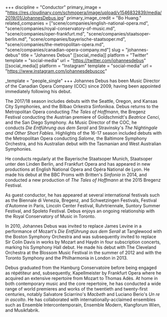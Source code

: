 +++
discipline = "Conductor"
primary_image = "https://res.cloudinary.com/schmopera/image/upload/v1546832839/media/2019/01/JohannesDebus.jpg"
primary_image_credit = "Bo Huang."
related_companies = ["scene/companies/english-national-opera.md", "scene/companies/royal-conservatory-of-music.md", "scene/companies/oper-frankfurt.md", "scene/companies/staatsoper-berlin.md", "scene/companies/bayerische-staatsoper.md", "scene/companies/the-metropolitan-opera.md", "scene/companies/canadian-opera-company.md"]
slug = "johannes-debus"
title = "Johannes Debus"
[[social_media]]
platform = "Twitter"
template = "social-media"
url = "https://twitter.com/johannesdebus"
[[social_media]]
platform = "Instagram"
template = "social-media"
url = "https://www.instagram.com/johannesdebuscoc"

_template = "people_single"
+++
Johannes Debus has been Music Director of the Canadian Opera Company (COC) since 2009, having been appointed immediately following his debut.  

The 2017/18 season includes debuts with the Seattle, Oregon, and Kansas City Symphonies, and the Bilbao Orkestra Sinfonikoa. Debus returns to the Metropolitan Opera conducting _The Tales of Hoffmann_, the Bregenz Festival conducting the Austrian premiere of Goldschmidt's _Beatrice Cenci_, and the San Diego Symphony. As Music Director of the COC, he conducts _Die Entführung aus dem Serail_ and Stravinsky's _The Nightingale and Other Short Fables_. Highlights of the 16-17 season included debuts with the Metropolitan Opera conducting _Salome_, the Baltimore Symphony Orchestra, and his Australian debut with the Tasmanian and West Australian Symphonies. 

He conducts regularly at the Bayerische Staatsoper Munich, Staatsoper unter den Linden Berlin, and Frankfurt Opera and has appeared in new productions at English National Opera and Opéra National de Lyon. He made his debut at the BBC Proms with Britten's _Sinfonia_ in 2014, and conducted a new production of _The Tales of Hoffmann_ at the 2015 Bregenz Festival. 

As guest conductor, he has appeared at several international festivals such as the Biennale di Venezia, Bregenz, and Schwetzingen Festivals, Festival d'Automne in Paris, Lincoln Center Festival, Ruhrtriennale, Suntory Summer Festival, and Spoleto Festival. Debus enjoys an ongoing relationship with the Royal Conservatory of Music in Toronto.

In 2010, Johannes Debus was invited to replace James Levine in a performance of Mozart's _Die Entführung aus dem Serail_ at Tanglewood with the Boston Symphony Orchestra and was subsequently invited to replace Sir Colin Davis in works by Mozart and Haydn in four subscription concerts, marking his Symphony Hall debut. He made his debut with The Cleveland Orchestra at the Blossom Music Festival in the summer of 2012 and with the Toronto Symphony and the Philharmonia in London in 2013.

Debus graduated from the Hamburg Conservatoire before being engaged as répétiteur and, subsequently, Kapellmeister by Frankfurt Opera where he acquired an extensive repertoire from Mozart to Thomas Adès. At home in both contemporary music and the core repertoire, he has conducted a wide range of world premieres and works of the twentieth and twenty-first centuries, notably Salvatore Sciarrino's _Macbeth_ and Luciano Berio's _Un re in ascolto_. He has collaborated with internationally-acclaimed ensembles such as Ensemble Intercontemporain, Ensemble Modern, Klangforum Wien, and Musikfabrik. 
